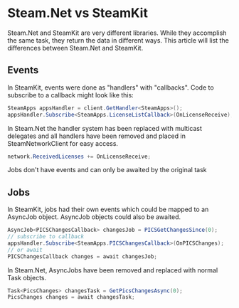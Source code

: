 # Steam.Net vs SteamKit
Steam.Net and SteamKit are very different libraries. While they accomplish the same task, they return the data in different ways. This article will list the differences between Steam.Net and SteamKit.

## Events
In SteamKit, events were done as "handlers" with "callbacks". Code to subscribe to a callback might look like this:
```csharp
SteamApps appsHandler = client.GetHandler<SteamApps>();
appsHandler.Subscribe<SteamApps.LicenseListCallback>(OnLicenseReceive);
```

In Steam.Net the handler system has been replaced with multicast delegates and all handlers have been removed and placed in SteamNetworkClient for easy access.
```csharp
network.ReceivedLicenses += OnLicenseReceive;
```

Jobs don't have events and can only be awaited by the original task

## Jobs
In SteamKit, jobs had their own events which could be mapped to an AsyncJob object. AsyncJob objects could also be awaited.

```csharp
AsyncJob<PICSChangesCallback> changesJob = PICSGetChangesSince(0);
// subscribe to callback
appsHandler.Subscribe<SteamApps.PICSChangesCallback>(OnPICSChanges);
// or await
PICSChangesCallback changes = await changesJob;
```

In Steam.Net, AsyncJobs have been removed and replaced with normal Task objects.

```csharp
Task<PicsChanges> changesTask = GetPicsChangesAsync(0);
PicsChanges changes = await changesTask;
```
